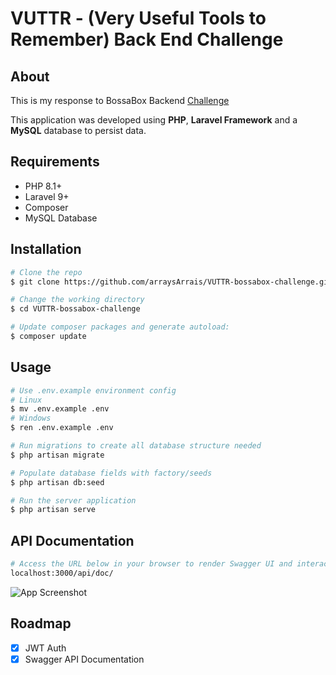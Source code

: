 
# VUTTR - (Very Useful Tools to Remember) Back End Challenge





## About
This is my response to BossaBox Backend [Challenge](https://www.notion.so/Back-end-0b2c45f1a00e4a849eefe3b1d57f23c6)

This application was developed using **PHP**, **Laravel Framework** and a **MySQL** database to persist data.

## Requirements
- PHP 8.1+
- Laravel 9+
- Composer 
- MySQL Database

## Installation
```bash
# Clone the repo
$ git clone https://github.com/arraysArrais/VUTTR-bossabox-challenge.git

# Change the working directory
$ cd VUTTR-bossabox-challenge

# Update composer packages and generate autoload:
$ composer update
```

## Usage

```bash
# Use .env.example environment config
# Linux
$ mv .env.example .env
# Windows
$ ren .env.example .env

# Run migrations to create all database structure needed
$ php artisan migrate

# Populate database fields with factory/seeds
$ php artisan db:seed

# Run the server application
$ php artisan serve
```

## API Documentation

```bash
# Access the URL below in your browser to render Swagger UI and interact with the API's resources
localhost:3000/api/doc/
```
![App Screenshot](https://i.imgur.com/LfjCqZB.jpeg)


## Roadmap
- [x]  JWT Auth
- [x]  Swagger API Documentation
